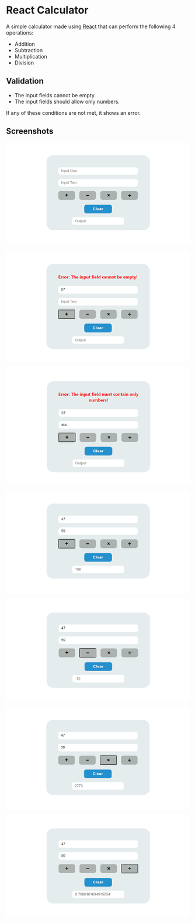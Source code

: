 # React Calculator

A simple calculator made using [React](https://reactjs.org/) that can perform the following 4 operations:

- Addition
- Subtraction
- Multiplication
- Division

## Validation

- The input fields cannot be empty.
- The input fields should allow only numbers.

If any of these conditions are not met, it shows an error.

## Screenshots

![Calculator](/public/calc.png)

![Error1](/public/error1.png)

![Error2](/public/error2.png)

![Addition](https://raw.githubusercontent.com/vaibhavgoel17/Calculator-in-React/master/public/addition.PNG)

![Subtraction](/public/subtraction.png)

![Multiplication](/public/multiplication.png)

![Division](/public/division.png)

